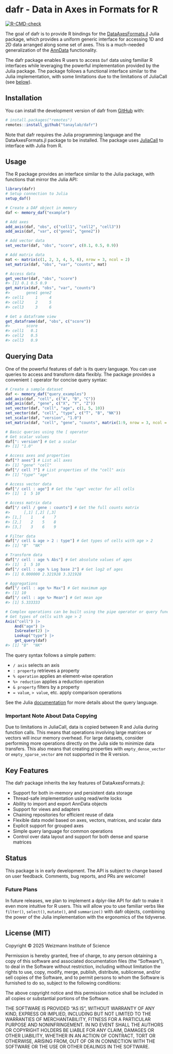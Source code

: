 
<!-- README.md is generated from README.Rmd. Please edit that file -->

# dafr - Data in Axes in Formats for R

<!-- badges: start -->

[![R-CMD-check](https://github.com/tanaylab/dafr/actions/workflows/R-CMD-check.yaml/badge.svg)](https://github.com/tanaylab/dafr/actions/workflows/R-CMD-check.yaml)
<!-- badges: end -->

The goal of dafr is to provide R bindings for the
[DataAxesFormats.jl](https://github.com/tanaylab/DataAxesFormats.jl)
Julia package, which provides a uniform generic interface for accessing
1D and 2D data arranged along some set of axes. This is a much-needed
generalization of the [AnnData](https://github.com/scverse/anndata)
functionality.

The dafr package enables R users to access `Daf` data using familiar R
interfaces while leveraging the powerful implementation provided by the
Julia package. The package follows a functional interface similar to the
Julia implementation, with some limitations due to the limitations of
JuliaCall (see [below](#important-note-about-data-copying)).

## Installation

You can install the development version of dafr from
[GitHub](https://github.com/) with:

``` r
# install.packages("remotes")
remotes::install_github("tanaylab/dafr")
```

Note that dafr requires the Julia programming language and the
DataAxesFormats.jl package to be installed. The package uses
[JuliaCall](https://github.com/JuliaInterop/JuliaCall) to interface with
Julia from R.

## Usage

The R package provides an interface similar to the Julia package, with
functions that mirror the Julia API:

``` r
library(dafr)
# Setup connection to Julia
setup_daf()
```

``` r
# Create a DAF object in memory
daf <- memory_daf("example")

# Add axes
add_axis(daf, "obs", c("cell1", "cell2", "cell3"))
add_axis(daf, "var", c("gene1", "gene2"))

# Add vector data
set_vector(daf, "obs", "score", c(0.1, 0.5, 0.9))

# Add matrix data
mat <- matrix(c(1, 2, 3, 4, 5, 6), nrow = 3, ncol = 2)
set_matrix(daf, "obs", "var", "counts", mat)

# Access data
get_vector(daf, "obs", "score")
#> [1] 0.1 0.5 0.9
get_matrix(daf, "obs", "var", "counts")
#>       gene1 gene2
#> cell1     1     4
#> cell2     2     5
#> cell3     3     6

# Get a dataframe view
get_dataframe(daf, "obs", c("score"))
#>       score
#> cell1   0.1
#> cell2   0.5
#> cell3   0.9
```

## Querying Data

One of the powerful features of dafr is its query language. You can use
queries to access and transform data flexibly. The package provides a
convenient `[` operator for concise query syntax:

``` r
# Create a sample dataset
daf <- memory_daf("query_examples")
add_axis(daf, "cell", c("A", "B", "C"))
add_axis(daf, "gene", c("X", "Y", "Z"))
set_vector(daf, "cell", "age", c(1, 5, 10))
set_vector(daf, "cell", "type", c("T", "B", "NK"))
set_scalar(daf, "version", "1.0")
set_matrix(daf, "cell", "gene", "counts", matrix(1:9, nrow = 3, ncol = 3))

# Basic queries using the [ operator
# Get scalar values
daf[": version"] # Get a scalar
#> [1] "1.0"

# Access axes and properties
daf["? axes"] # List all axes
#> [1] "gene" "cell"
daf["/ cell ?"] # List properties of the "cell" axis
#> [1] "type" "age"

# Access vector data
daf["/ cell : age"] # Get the "age" vector for all cells
#> [1]  1  5 10

# Access matrix data
daf["/ cell / gene : counts"] # Get the full counts matrix
#>      [,1] [,2] [,3]
#> [1,]    1    4    7
#> [2,]    2    5    8
#> [3,]    3    6    9

# Filter data
daf["/ cell & age > 2 : type"] # Get types of cells with age > 2
#> [1] "B"  "NK"

# Transform data
daf["/ cell : age % Abs"] # Get absolute values of ages
#> [1]  1  5 10
daf["/ cell : age % Log base 2"] # Get log2 of ages
#> [1] 0.000000 2.321928 3.321928

# Aggregations
daf["/ cell : age %> Max"] # Get maximum age
#> [1] 10
daf["/ cell : age %> Mean"] # Get mean age
#> [1] 5.333333

# Complex operations can be built using the pipe operator or query functions
# Get types of cells with age > 2
Axis("cell") |>
    And("age") |>
    IsGreater(2) |>
    Lookup("type") |>
    get_query(daf)
#> [1] "B"  "NK"
```

The query syntax follows a simple pattern:

- `/ axis` selects an axis
- `: property` retrieves a property
- `% operation` applies an element-wise operation
- `%> reduction` applies a reduction operation
- `& property` filters by a property
- `= value`, `> value`, etc. apply comparison operations

See the Julia
[documentation](https://tanaylab.github.io/DataAxesFormats.jl/v0.1.2/queries.html)
for more details about the query language.

### Important Note About Data Copying

Due to limitations in JuliaCall, data is copied between R and Julia
during function calls. This means that operations involving large
matrices or vectors will incur memory overhead. For large datasets,
consider performing more operations directly on the Julia side to
minimize data transfers. This also means that creating properties with
`empty_dense_vector` or `empty_sparse_vector` are not supported in the R
version.

## Key Features

The dafr package inherits the key features of DataAxesFormats.jl:

- Support for both in-memory and persistent data storage
- Thread-safe implementation using read/write locks
- Ability to import and export AnnData objects
- Support for views and adapters
- Chaining repositories for efficient reuse of data
- Flexible data model based on axes, vectors, matrices, and scalar data
- Explicit support for grouped axes
- Simple query language for common operations
- Control over data layout and support for both dense and sparse
  matrices

## Status

This package is in early development. The API is subject to change based
on user feedback. Comments, bug reports, and PRs are welcome!

### Future Plans

In future releases, we plan to implement a dplyr-like API for dafr to
make it even more intuitive for R users. This will allow you to use
familiar verbs like `filter()`, `select()`, `mutate()`, and
`summarize()` with dafr objects, combining the power of the Julia
implementation with the ergonomics of the tidyverse.

## License (MIT)

Copyright © 2025 Weizmann Institute of Science

Permission is hereby granted, free of charge, to any person obtaining a
copy of this software and associated documentation files (the
“Software”), to deal in the Software without restriction, including
without limitation the rights to use, copy, modify, merge, publish,
distribute, sublicense, and/or sell copies of the Software, and to
permit persons to whom the Software is furnished to do so, subject to
the following conditions:

The above copyright notice and this permission notice shall be included
in all copies or substantial portions of the Software.

THE SOFTWARE IS PROVIDED “AS IS”, WITHOUT WARRANTY OF ANY KIND, EXPRESS
OR IMPLIED, INCLUDING BUT NOT LIMITED TO THE WARRANTIES OF
MERCHANTABILITY, FITNESS FOR A PARTICULAR PURPOSE AND NONINFRINGEMENT.
IN NO EVENT SHALL THE AUTHORS OR COPYRIGHT HOLDERS BE LIABLE FOR ANY
CLAIM, DAMAGES OR OTHER LIABILITY, WHETHER IN AN ACTION OF CONTRACT,
TORT OR OTHERWISE, ARISING FROM, OUT OF OR IN CONNECTION WITH THE
SOFTWARE OR THE USE OR OTHER DEALINGS IN THE SOFTWARE.
